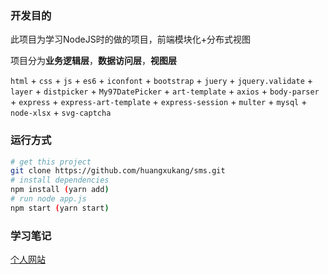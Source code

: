 ### 开发目的

此项目为学习NodeJS时的做的项目，前端模块化+分布式视图

项目分为**业务逻辑层**，**数据访问层**，**视图层**

`html` + `css` + `js` + `es6` + `iconfont` + `bootstrap` + `juery` + `jquery.validate` + `layer` + `distpicker` + `My97DatePicker` + `art-template` + `axios` + `body-parser` + `express` + `express-art-template` + `express-session` + `multer` + `mysql` + `node-xlsx` + `svg-captcha`



### 运行方式

```bash
# get this project
git clone https://github.com/huangxukang/sms.git
# install dependencies
npm install (yarn add)
# run node app.js
npm start (yarn start)
```



### 学习笔记

[个人网站](https://huangxukang.top)